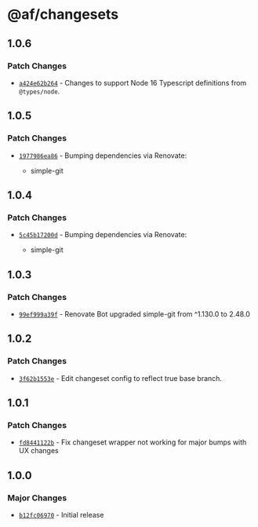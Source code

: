 # @af/changesets

## 1.0.6

### Patch Changes

- [`a424e62b264`](https://bitbucket.org/atlassian/atlassian-frontend/commits/a424e62b264) - Changes to support Node 16 Typescript definitions from `@types/node`.

## 1.0.5

### Patch Changes

- [`1977986ea86`](https://bitbucket.org/atlassian/atlassian-frontend/commits/1977986ea86) - Bumping dependencies via Renovate:

  - simple-git

## 1.0.4

### Patch Changes

- [`5c45b17200d`](https://bitbucket.org/atlassian/atlassian-frontend/commits/5c45b17200d) - Bumping dependencies via Renovate:

  - simple-git

## 1.0.3

### Patch Changes

- [`99ef999a39f`](https://bitbucket.org/atlassian/atlassian-frontend/commits/99ef999a39f) - Renovate Bot upgraded simple-git from ^1.130.0 to 2.48.0

## 1.0.2

### Patch Changes

- [`3f62b1553e`](https://bitbucket.org/atlassian/atlassian-frontend/commits/3f62b1553e) - Edit changeset config to reflect true base branch.

## 1.0.1

### Patch Changes

- [`fd8441122b`](https://bitbucket.org/atlassian/atlassian-frontend/commits/fd8441122b) - Fix changeset wrapper not working for major bumps with UX changes

## 1.0.0

### Major Changes

- [`b12fc06970`](https://bitbucket.org/atlassian/atlassian-frontend/commits/b12fc06970) - Initial release
